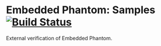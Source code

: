 # Embedded Phantom: Samples [![Build Status](https://travis-ci.org/michaelahlers/embedded-phantom-samples.svg?branch=master)](https://travis-ci.org/michaelahlers/embedded-phantom-samples)

External verification of Embedded Phantom.
